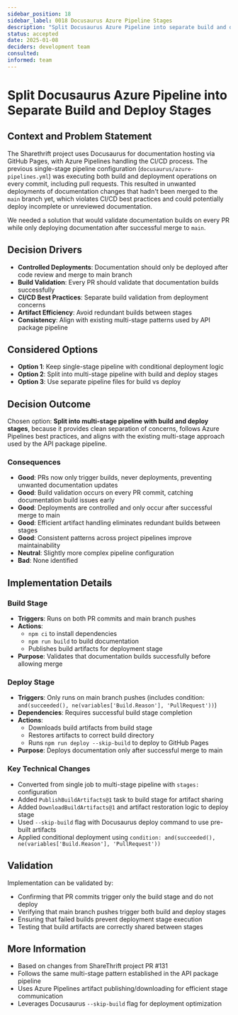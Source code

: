```yaml
---
sidebar_position: 18
sidebar_label: 0018 Docusaurus Azure Pipeline Stages
description: "Split Docusaurus Azure Pipeline into separate build and deploy stages to prevent unwanted deployments from PRs."
status: accepted
date: 2025-01-08
deciders: development team
consulted: 
informed: team
---
```


# Split Docusaurus Azure Pipeline into Separate Build and Deploy Stages

## Context and Problem Statement

The Sharethrift project uses Docusaurus for documentation hosting via GitHub Pages, with Azure Pipelines handling the CI/CD process. The previous single-stage pipeline configuration (`docusaurus/azure-pipelines.yml`) was executing both build and deployment operations on every commit, including pull requests. This resulted in unwanted deployments of documentation changes that hadn't been merged to the `main` branch yet, which violates CI/CD best practices and could potentially deploy incomplete or unreviewed documentation.

We needed a solution that would validate documentation builds on every PR while only deploying documentation after successful merge to `main`.

## Decision Drivers

- **Controlled Deployments**: Documentation should only be deployed after code review and merge to main branch
- **Build Validation**: Every PR should validate that documentation builds successfully
- **CI/CD Best Practices**: Separate build validation from deployment concerns
- **Artifact Efficiency**: Avoid redundant builds between stages
- **Consistency**: Align with existing multi-stage patterns used by API package pipeline

## Considered Options

- **Option 1**: Keep single-stage pipeline with conditional deployment logic
- **Option 2**: Split into multi-stage pipeline with build and deploy stages
- **Option 3**: Use separate pipeline files for build vs deploy

## Decision Outcome

Chosen option: **Split into multi-stage pipeline with build and deploy stages**, because it provides clean separation of concerns, follows Azure Pipelines best practices, and aligns with the existing multi-stage approach used by the API package pipeline.

### Consequences

- **Good**: PRs now only trigger builds, never deployments, preventing unwanted documentation updates
- **Good**: Build validation occurs on every PR commit, catching documentation build issues early
- **Good**: Deployments are controlled and only occur after successful merge to main
- **Good**: Efficient artifact handling eliminates redundant builds between stages
- **Good**: Consistent patterns across project pipelines improve maintainability
- **Neutral**: Slightly more complex pipeline configuration
- **Bad**: None identified

## Implementation Details

### Build Stage
- **Triggers**: Runs on both PR commits and main branch pushes
- **Actions**: 
  - `npm ci` to install dependencies
  - `npm run build` to build documentation
  - Publishes build artifacts for deployment stage
- **Purpose**: Validates that documentation builds successfully before allowing merge

### Deploy Stage 
- **Triggers**: Only runs on main branch pushes (includes condition: `and(succeeded(), ne(variables['Build.Reason'], 'PullRequest'))`)
- **Dependencies**: Requires successful build stage completion
- **Actions**: 
  - Downloads build artifacts from build stage
  - Restores artifacts to correct build directory
  - Runs `npm run deploy --skip-build` to deploy to GitHub Pages
- **Purpose**: Deploys documentation only after successful merge to main

### Key Technical Changes
- Converted from single job to multi-stage pipeline with `stages:` configuration
- Added `PublishBuildArtifacts@1` task to build stage for artifact sharing
- Added `DownloadBuildArtifacts@1` and artifact restoration logic to deploy stage
- Used `--skip-build` flag with Docusaurus deploy command to use pre-built artifacts
- Applied conditional deployment using `condition: and(succeeded(), ne(variables['Build.Reason'], 'PullRequest'))`

## Validation

Implementation can be validated by:
- Confirming that PR commits trigger only the build stage and do not deploy
- Verifying that main branch pushes trigger both build and deploy stages
- Ensuring that failed builds prevent deployment stage execution
- Testing that build artifacts are correctly shared between stages

## More Information

- Based on changes from ShareThrift project PR #131
- Follows the same multi-stage pattern established in the API package pipeline
- Uses Azure Pipelines artifact publishing/downloading for efficient stage communication
- Leverages Docusaurus `--skip-build` flag for deployment optimization
